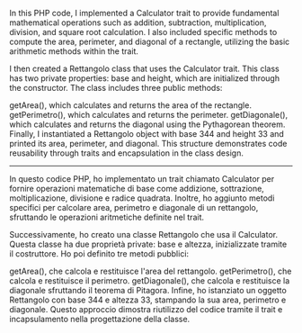 In this PHP code, I implemented a Calculator trait to provide fundamental mathematical operations such as addition, subtraction, multiplication, division, and square root calculation. I also included specific methods to compute the area, perimeter, and diagonal of a rectangle, utilizing the basic arithmetic methods within the trait.

I then created a Rettangolo class that uses the Calculator trait. This class has two private properties: base and height, which are initialized through the constructor. The class includes three public methods:

getArea(), which calculates and returns the area of the rectangle.
getPerimetro(), which calculates and returns the perimeter.
getDiagonale(), which calculates and returns the diagonal using the Pythagorean theorem.
Finally, I instantiated a Rettangolo object with base 344 and height 33 and printed its area, perimeter, and diagonal. This structure demonstrates code reusability through traits and encapsulation in the class design.



-------------------------------------------------------------------------------------------------------------------------------------------------------------------------------------------


In questo codice PHP, ho implementato un trait chiamato Calculator per fornire operazioni matematiche di base come addizione, sottrazione, moltiplicazione, divisione e radice quadrata. Inoltre, ho aggiunto metodi specifici per calcolare area, perimetro e diagonale di un rettangolo, sfruttando le operazioni aritmetiche definite nel trait.

Successivamente, ho creato una classe Rettangolo che usa il Calculator. Questa classe ha due proprietà private: base e altezza, inizializzate tramite il costruttore. Ho poi definito tre metodi pubblici:

getArea(), che calcola e restituisce l'area del rettangolo.
getPerimetro(), che calcola e restituisce il perimetro.
getDiagonale(), che calcola e restituisce la diagonale sfruttando il teorema di Pitagora.
Infine, ho istanziato un oggetto Rettangolo con base 344 e altezza 33, stampando la sua area, perimetro e diagonale. Questo approccio dimostra riutilizzo del codice tramite il trait e incapsulamento nella progettazione della classe.
